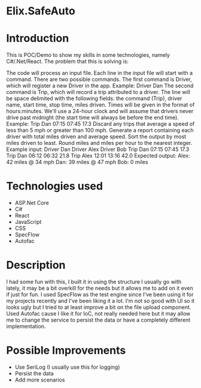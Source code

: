 # Elix.SafeAuto

# Introduction
This is POC/Demo to show my skills in some technologies, namely C#/.Net/React.
The problem that this is solving is:

The code will process an input file.
Each line in the input file will start with a command. There are two possible commands.
The first command is Driver, which will register a new Driver in the app. Example: Driver
Dan The second command is Trip, which will record a trip attributed to a driver. The line
will be space delimited with the following fields: the command (Trip), driver name, start
time, stop time, miles driven. Times will be given in the format of hours:minutes. We'll
use a 24-hour clock and will assume that drivers never drive past midnight (the start
time will always be before the end time). Example: Trip Dan 07:15 07:45 17.3 Discard any
trips that average a speed of less than 5 mph or greater than 100 mph. Generate a
report containing each driver with total miles driven and average speed. Sort the output
by most miles driven to least. Round miles and miles per hour to the nearest integer.
Example input:
Driver Dan
Driver Alex
Driver Bob
Trip Dan 07:15 07:45 17.3
Trip Dan 06:12 06:32 21.8
Trip Alex 12:01 13:16 42.0
Expected output:
Alex: 42 miles @ 34 mph
Dan: 39 miles @ 47 mph
Bob: 0 miles

# Technologies used
- ASP.Net Core
- C#
- React
- JavaScript
- CSS
- SpecFlow
- Autofac

# Description
I had some fun with this, I built it in using the structure I usually go with lately,
it may be a bit overkill for the needs but it allows me to add on it even if just for fun.
I used SpecFlow as the test engine since I've been using it for my projects recently and I've
been liking it a lot.
I'm not so good with UI so it looks ugly but I tried to at least improve a bit on the file
upload component.
Used Autofac cause I like it for IoC, not really needed here but it may allow me to change
the service to persist the data or have a completely different implementation.

# Possible Improvements
- Use SeriLog (I usually use this for logging)
- Persist the data
- Add more scenarios
